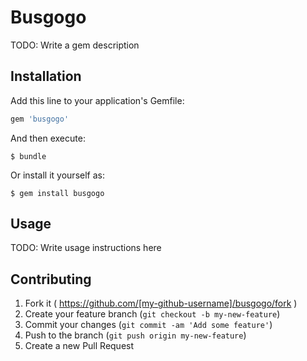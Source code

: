 # Busgogo

TODO: Write a gem description

## Installation

Add this line to your application's Gemfile:

```ruby
gem 'busgogo'
```

And then execute:

    $ bundle

Or install it yourself as:

    $ gem install busgogo

## Usage

TODO: Write usage instructions here

## Contributing

1. Fork it ( https://github.com/[my-github-username]/busgogo/fork )
2. Create your feature branch (`git checkout -b my-new-feature`)
3. Commit your changes (`git commit -am 'Add some feature'`)
4. Push to the branch (`git push origin my-new-feature`)
5. Create a new Pull Request
